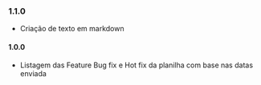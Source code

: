 ### 1.1.0
- Criação de texto em markdown

#### 1.0.0
- Listagem das Feature Bug fix e Hot fix da planilha com base nas datas enviada
